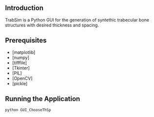 ## Introduction
TrabSim is a Python GUI for the generation of syntethic trabecular bone structures with desired thickness and spacing.

## Prerequisites

* [matplotlib]
* [numpy]
* [tifffile]
* [Tkinter]
* [PIL]
* [OpenCV]
* [pickle]

## Running the Application

    python GUI_ChooseThSp
